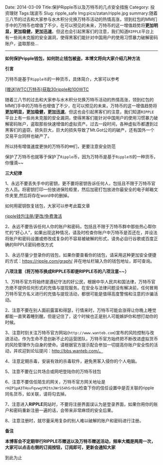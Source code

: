 Date: 2014-03-09
Title:保护Ripple币以及万特币的几点安全措施
Category: 投资理财
Tags:瑞波币 
Slug: ripple_safe
Img:pics/zatan/ripple.jpg
summary:随着三八节的过去和大家参与水木积分兑换万特币活动的热情高涨，领到红包的MM们手中的万特币也增值了不少，在可以预见的未来，万特币的这一增值趋势将**更加明显，更加稳健，更加迅速**。但这也会引起黑客们的注意，我们知道`RIPPLE`平台上有一些尚未克服的安全漏洞，使得黑客们能针对中国用户的使用习惯暴力破解密码账户，盗取那些...


----------

**如何保护ripple钱包，如何防止钱包被盗，本博文将向大家介绍几种方法**

**引言**

万特币是基于`Ripple币`的一种货币，具体简介，大家可以参考

<a href="http://www.yanyulin.info/pages/2014/02/wtc.html" target="_blank">[赠送]WTC(万特币)获取30ripple和100WTC</a>

随着三八节的过去和大家参与水木积分兑换万特币活动的热情高涨，领到红包的MM们手中的万特币也增值了不少，在可以预见的未来，万特币的这一增值趋势将**更加明显，更加稳健，更加迅速**。但这也会引起黑客们的注意，我们知道`RIPPLE`平台上有一些尚未克服的安全漏洞，使得黑客们能针对中国用户的使用习惯暴力破解密码账户，盗取那些快速增值的虚拟资产。过去一段时间，各种虚拟币都遭到过黑客们的盗窃，损失巨大，巨大的损失导致了Mt.Got公司的破产，还有国外一个交易平台同样也破产了。


所以持有增值速度更快的万特币的`MM`们，更要注意安全防范

保护了万特币也就等于保护了`Ripple`币，因为万特币是基于`Ripple币`的一种货币，你懂滴~~

**三大纪律**

1、永远不要丢失手中的密钥，更不要将密钥告诉任何人，包括且不限于万特币官方人员。将密钥打印一份放进保险柜里，然后加密打包放进你最安全的电子邮箱文件夹里,然后将存在word中的删掉。

如何用密钥恢复钱包，大家可以参考此篇文章

<a href="http://www.yanyulin.info/pages/2014/02/ripplereginster.html" target="_blank">
ripple钱包注册/更改/免费激活
</a>


2、永远不要告诉任何人你的账户和密码，包括且不限于万特币群中那些热心帮你忙的“好心人”，如果出现这种情况，请及时检查你账户中万特币是否还在，并设法将账户和密码设置或修改成复杂的不容易被破解的形式，请务必自行谷歌或百度正确的RIPPLE密码修改方式


3、永远尽量少登录你的钱包，如果你要查看你的钱包，请采用这种更加安全便捷的方式：<a href="https://ripple.com/graph/" target="_blank">https://ripple.com/graph/ </a> 并在地址栏输入你的钱包地址，即可查询。

**八项注意（将万特币换成RIPPLE币即是RIPPLE币的八项注意~~）**

1、万特币官方将始终是遵纪守法的好公民，根据中华人民共和国法律，万特币官方绝不提供任何形式的充值与提现服务。在安全与法律问题没有解决前，任何冒用万特币官方名义进行的充值与提现活动，都很可能是值得高度警惕和注意的诈骗活动。 
   
2、注意不要在别人面前露富和得瑟，行情来时，万特币可能会涨得让你晚上睡觉都能一直笑着睡到醒。但是记住了，这个时候也正是别人可能嫉妒你和想打劫你的时候。
   
3、注意时刻关注万特币官方网站(`http://www.wanteb.com`)宣布的风险控制与改进活动，作为生命不息创新不止的运营团队，万特币官方始终把不断改进虚拟货币的风险管理作为自身的使命。请根据官方提示配合参加一切提高你账户安全性的活动，并欢迎到论坛提问：http://bbs.wanteb.com/。
   
4、注意定期杀毒，安装有效的杀毒软件，避免黑客入侵你的个人电脑。
   
5、注意不要在公共场合或网吧登陆你的万特币钱包
   
6、注意不要信任陌生的网关，万特币官方网关地址是`rHZP1pA3THovFqvwgtM2tnJWrS54hSrDiG`检查下你的信任设置中是否关联的ripple同名货币，如关联，请将勾去掉。
   
7、注意进入**RIPPLE**网站时，不要将注册界面误认为是登录界面，如果你用你的账户和密码重新注册一遍的话，会带来非常麻烦的安全后果。
   
8、注意注册时，就尽量采用复杂的别人难以破解的账户和密码进行注册。

**备注**

**本博客会不定期举行RIPPLE币赠送以及万特币赠送活动，频率大概是两周一次，大家可以点击右侧的订阅按钮，订阅即可，更新会通知大家**



到此为止



